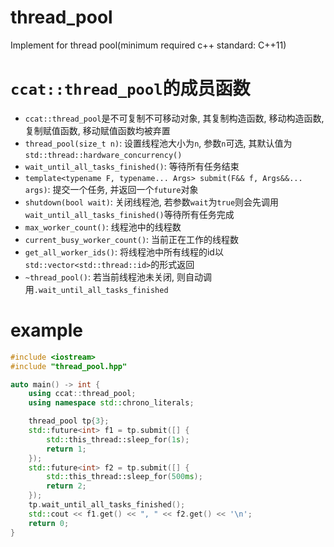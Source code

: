 # thread_pool
Implement for thread pool(minimum required c++ standard: C++11)
# `ccat::thread_pool`的成员函数
* `ccat::thread_pool`是不可复制不可移动对象, 其复制构造函数, 移动构造函数, 复制赋值函数, 移动赋值函数均被弃置
* `thread_pool(size_t n)`: 设置线程池大小为`n`, 参数`n`可选, 其默认值为`std::thread::hardware_concurrency()`
* `wait_until_all_tasks_finished()`: 等待所有任务结束
* `template<typename F, typename... Args> submit(F&& f, Args&&... args)`: 提交一个任务, 并返回一个`future`对象
* `shutdown(bool wait)`: 关闭线程池, 若参数`wait`为`true`则会先调用`wait_until_all_tasks_finished()`等待所有任务完成
* `max_worker_count()`: 线程池中的线程数
* `current_busy_worker_count()`: 当前正在工作的线程数
* `get_all_worker_ids()`: 将线程池中所有线程的id以`std::vector<std::thread::id>`的形式返回
* `~thread_pool()`: 若当前线程池未关闭, 则自动调用`.wait_until_all_tasks_finished`
# example
```c++
#include <iostream>
#include "thread_pool.hpp"

auto main() -> int {
    using ccat::thread_pool;
    using namespace std::chrono_literals;

    thread_pool tp{3};
    std::future<int> f1 = tp.submit([] {
        std::this_thread::sleep_for(1s);
        return 1;
    });
    std::future<int> f2 = tp.submit([] {
        std::this_thread::sleep_for(500ms);
        return 2;
    });
    tp.wait_until_all_tasks_finished();
    std::cout << f1.get() << ", " << f2.get() << '\n';
    return 0;
}
```
